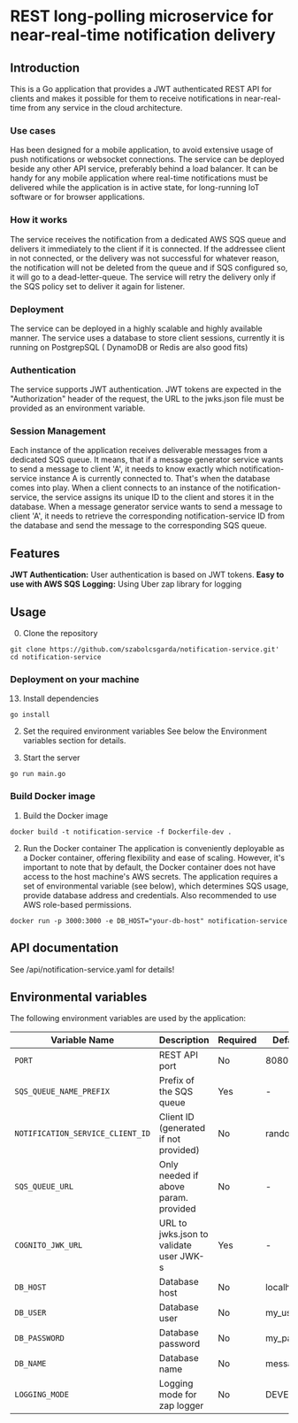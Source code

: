 # REST long-polling microservice for near-real-time notification delivery

## Introduction
This is a Go application that provides a JWT authenticated REST API for clients and makes
it possible for them to receive notifications in near-real-time from any service in the
cloud architecture.

### Use cases
Has been designed for a mobile application, to avoid extensive usage of push notifications or websocket connections. The service can be deployed beside any other API
service, preferably behind a load balancer. It can be handy for any mobile application where real-time notifications must be delivered while the 
application is in active state, for long-running IoT software or for browser applications.

### How it works
The service receives the notification from a dedicated AWS SQS queue and delivers it immediately to
the client if it is connected. If the addressee client in not connected, or the delivery
was not successful for whatever reason, the notification will not be deleted from the queue and if SQS
configured so, it will go to a dead-letter-queue. The service will retry the delivery only if the SQS policy set to deliver 
it again for listener.

### Deployment
The service can be deployed in a highly scalable and highly available manner.
The service uses a database to store client sessions, currently it is running on PostgrepSQL (
DynamoDB or Redis are also good fits)

### Authentication
The service supports JWT authentication. JWT tokens are expected in the "Authorization" header of the request,
the URL to the jwks.json file must be provided as an environment variable.

### Session Management
Each instance of the application receives deliverable messages from a dedicated SQS queue. It means, that if a message generator
service wants to send a message to client 'A', it needs to know exactly which notification-service instance A is currently connected to.
That's when the database comes into play. When a client connects to an instance of the notification-service, the service assigns its 
unique ID to the client and stores it in the database. When a message generator service wants to send a message to client 'A', it needs to 
retrieve the corresponding notification-service ID from the database and send the message to the corresponding SQS queue.

## Features
<b>JWT Authentication:</b> User authentication is based on JWT tokens.
<b>Easy to use with AWS SQS</b>
<b>Logging:</b> Using Uber zap library for logging

## Usage
0. Clone the repository
```
git clone https://github.com/szabolcsgarda/notification-service.git'
cd notification-service
```

### Deployment on your machine
13. Install dependencies
```
go install
```

2. Set the required environment variables
   See below the Environment variables section for details.

3. Start the server

```
go run main.go
```

### Build Docker image
1. Build the Docker image
```
docker build -t notification-service -f Dockerfile-dev .
```

2. Run the Docker container
   The application is conveniently deployable as a Docker container, offering flexibility
   and ease of scaling. However, it's important to note that by default, the Docker
   container does not have access to the host machine's AWS secrets. The application requires a
   set of environmental variable (see below), which determines SQS usage, provide database address
   and credentials. Also recommended to use AWS role-based permissions.
```
docker run -p 3000:3000 -e DB_HOST="your-db-host" notification-service
```
## API documentation
See /api/notification-service.yaml for details!

## Environmental variables
The following environment variables are used by the application:

| Variable Name                     | Description                             |Required   |Default Value    |
|-----------------------------------|-----------------------------------------|-----------|-----------------|
| `PORT`                            | REST API port                           | No        | 8080            |
| `SQS_QUEUE_NAME_PREFIX`           | Prefix of the SQS queue                 | Yes       | -               |
| `NOTIFICATION_SERVICE_CLIENT_ID`  | Client ID (generated if not provided)   | No        | random          |
| `SQS_QUEUE_URL`                   | Only needed if above param. provided    | No        | -               |
| `COGNITO_JWK_URL`                 | URL to jwks.json to validate user JWK-s | Yes       | -               |
| `DB_HOST`                         | Database host                           | No        | localhost       |
| `DB_USER`                         | Database user                           | No        | my_user         |
| `DB_PASSWORD`                     | Database password                       | No        | my_password     |
| `DB_NAME`                         | Database name                           | No        | message_service |
| `LOGGING_MODE`                    | Logging mode for zap logger             | No        | DEVELOPMENT     |

